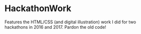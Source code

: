 # HackathonWork
Features the HTML/CSS (and digital illustration) work I did for two hackathons in 2016 and 2017. Pardon the old code!
